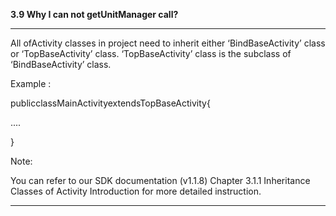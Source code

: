 **3.9 Why I can not getUnitManager call?**

---

All ofActivity classes in project need to inherit either ‘BindBaseActivity’ class or ‘TopBaseActivity’ class. ‘TopBaseActivity’ class is the subclass of ‘BindBaseActivity’ class.



Example :

publicclassMainActivityextendsTopBaseActivity{

....

}





Note:

You can refer to our SDK documentation \(v1.1.8\) Chapter 3.1.1 Inheritance Classes of Activity Introduction for more detailed instruction.

---



